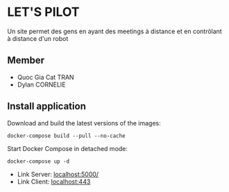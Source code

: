 # LET'S PILOT

Un site permet des gens en ayant des meetings à distance et en contrôlant à distance d'un robot

## Member

- Quoc Gia Cat TRAN
- Dylan CORNELIE

## Install application

Download and build the latest versions of the images:

`docker-compose build --pull --no-cache`

Start Docker Compose in detached mode:

`docker-compose up -d`

- Link Server: [localhost:5000/](http://localhost:5000/)
- Link Client: [localhost:443](https://localhost)